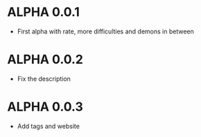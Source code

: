 # ALPHA 0.0.1
- First alpha with rate, more difficulties and demons in between
# ALPHA 0.0.2
- Fix the description
# ALPHA 0.0.3
- Add tags and website